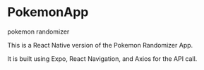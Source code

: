 # PokemonApp
pokemon randomizer


This is a React Native version of the Pokemon Randomizer App. 

It is built using Expo, React Navigation, and Axios for the API call.
